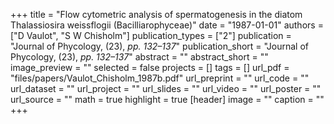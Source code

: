 +++
title = "Flow cytometric analysis of spermatogenesis in the diatom Thalassiosira weissflogii (Bacilliarophyceae)"
date = "1987-01-01"
authors = ["D Vaulot", "S W Chisholm"]
publication_types = ["2"]
publication = "Journal of Phycology, (23), _pp. 132–137_"
publication_short = "Journal of Phycology, (23), _pp. 132–137_"
abstract = ""
abstract_short = ""
image_preview = ""
selected = false
projects = []
tags = []
url_pdf = "files/papers/Vaulot_Chisholm_1987b.pdf"
url_preprint = ""
url_code = ""
url_dataset = ""
url_project = ""
url_slides = ""
url_video = ""
url_poster = ""
url_source = ""
math = true
highlight = true
[header]
image = ""
caption = ""
+++

